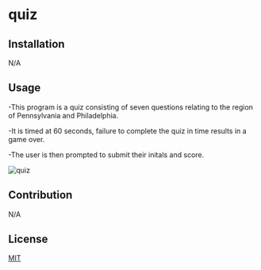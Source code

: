 # quiz


## Installation

N/A

## Usage

-This program is a quiz consisting of seven questions relating to the region of Pennsylvania and Philadelphia. 

-It is timed at 60 seconds, failure to complete the quiz in time results in a game over.

-The user is then prompted to submit their initals and score.

![quiz](https://user-images.githubusercontent.com/122548483/236708978-1cfcdfcd-fcfd-4f8c-a676-58d3db9e9443.png)


## Contribution

N/A

## License

[MIT](https://choosealicense.com/licenses/mit/)
